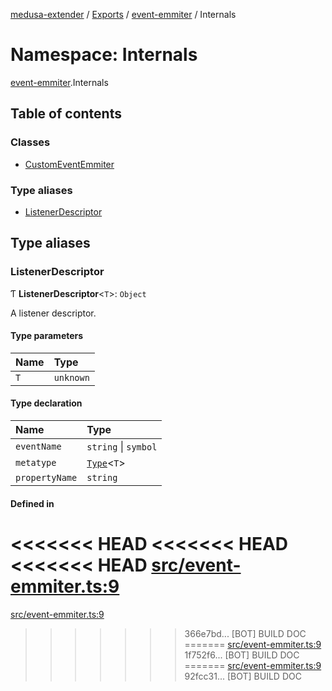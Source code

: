 [medusa-extender](../README.md) / [Exports](../modules.md) / [event-emmiter](event_emmiter.md) / Internals

# Namespace: Internals

[event-emmiter](event_emmiter.md).Internals

## Table of contents

### Classes

- [CustomEventEmmiter](../classes/event_emmiter.Internals.CustomEventEmmiter.md)

### Type aliases

- [ListenerDescriptor](event_emmiter.Internals.md#listenerdescriptor)

## Type aliases

### ListenerDescriptor

Ƭ **ListenerDescriptor**<`T`\>: `Object`

A listener descriptor.

#### Type parameters

| Name | Type |
| :------ | :------ |
| `T` | `unknown` |

#### Type declaration

| Name | Type |
| :------ | :------ |
| `eventName` | `string` \| `symbol` |
| `metatype` | [`Type`](../interfaces/types.Type.md)<`T`\> |
| `propertyName` | `string` |

#### Defined in

<<<<<<< HEAD
<<<<<<< HEAD
<<<<<<< HEAD
[src/event-emmiter.ts:9](https://github.com/adrien2p/medusa-extender/blob/89f7223/src/event-emmiter.ts#L9)
=======
[src/event-emmiter.ts:9](https://github.com/adrien2p/medusa-extender/blob/23cd201/src/event-emmiter.ts#L9)
>>>>>>> 366e7bd... [BOT] BUILD DOC
=======
[src/event-emmiter.ts:9](https://github.com/adrien2p/medusa-extender/blob/0490090/src/event-emmiter.ts#L9)
>>>>>>> 1f752f6... [BOT] BUILD DOC
=======
[src/event-emmiter.ts:9](https://github.com/adrien2p/medusa-extender/blob/7e89c01/src/event-emmiter.ts#L9)
>>>>>>> 92fcc31... [BOT] BUILD DOC
